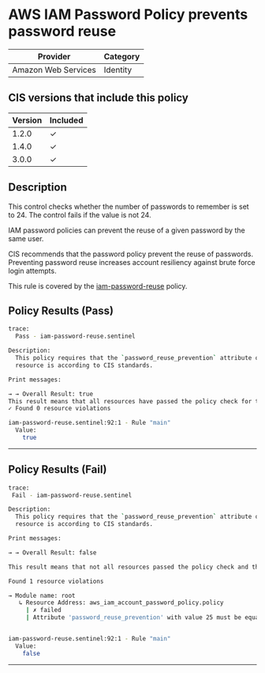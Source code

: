 # AWS IAM Password Policy prevents password reuse

| Provider            | Category     |
|---------------------|--------------|
| Amazon Web Services | Identity     |

## CIS versions that include this policy

| Version | Included |
|---------|----------|
| 1.2.0   | &check;  |
| 1.4.0   | &check;  |
| 3.0.0   | &check;  |

## Description

This control checks whether the number of passwords to remember is set to 24. The control fails if the value is not 24.

IAM password policies can prevent the reuse of a given password by the same user.

CIS recommends that the password policy prevent the reuse of passwords. Preventing password reuse increases account resiliency against brute force login attempts.

This rule is covered by the [iam-password-reuse](../../policies/iam-password-reuse.sentinel) policy.

## Policy Results (Pass)
```bash
trace:
  Pass - iam-password-reuse.sentinel

Description:
  This policy requires that the `password_reuse_prevention` attribute of the `aws_iam_account_password_policy` 
  resource is according to CIS standards.

Print messages:

→ → Overall Result: true
This result means that all resources have passed the policy check for the policy iam-password-reuse.
✓ Found 0 resource violations

iam-password-reuse.sentinel:92:1 - Rule "main"
  Value:
    true
```

---

## Policy Results (Fail)
```bash
trace:
 Fail - iam-password-reuse.sentinel

Description:
  This policy requires that the `password_reuse_prevention` attribute of the `aws_iam_account_password_policy` 
  resource is according to CIS standards.

Print messages:

→ → Overall Result: false

This result means that not all resources passed the policy check and the protected behavior is not allowed for the policy iam-password-reuse.

Found 1 resource violations

→ Module name: root
   ↳ Resource Address: aws_iam_account_password_policy.policy
     | ✗ failed
     | Attribute 'password_reuse_prevention' with value 25 must be equal to 24 for 'aws_iam_account_password_policy' resources. Refer to https://docs.aws.amazon.com/securityhub/latest/userguide/iam-controls.html#iam-16 for more details.


iam-password-reuse.sentinel:92:1 - Rule "main"
  Value:
    false
```

---